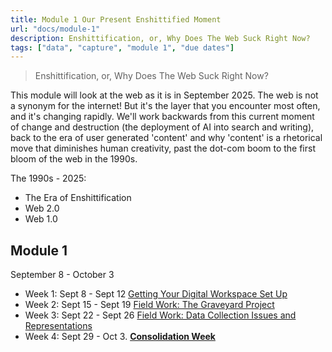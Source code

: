 ```yaml
---
title: Module 1 Our Present Enshittified Moment
url: "docs/module-1"
description: Enshittification, or, Why Does The Web Suck Right Now?
tags: ["data", "capture", "module 1", "due dates"]
---
```


> Enshittification, or, Why Does The Web Suck Right Now?

This module will look at the web as it is in September 2025. The web is not a synonym for the internet! But it's the layer that you encounter most often, and it's changing rapidly. We'll work backwards from this current moment of change and destruction (the deployment of AI into search and writing), back to the era of user generated 'content' and why 'content' is a rhetorical move that diminishes human creativity, past the dot-com boom to the first bloom of the web in the 1990s.

The 1990s - 2025:
+ The Era of Enshittification
+ Web 2.0
+ Web 1.0


## Module 1

September 8 - October 3

- Week 1: Sept 8 - Sept 12 [Getting Your Digital Workspace Set Up](wk1)
- Week 2: Sept 15 - Sept 19 [Field Work: The Graveyard Project](wk2)
- Week 3: Sept 22 - Sept 26 [Field Work: Data Collection Issues and Representations](wk3)
- Week 4: Sept 29 - Oct 3. [**Consolidation Week**](wk4)

